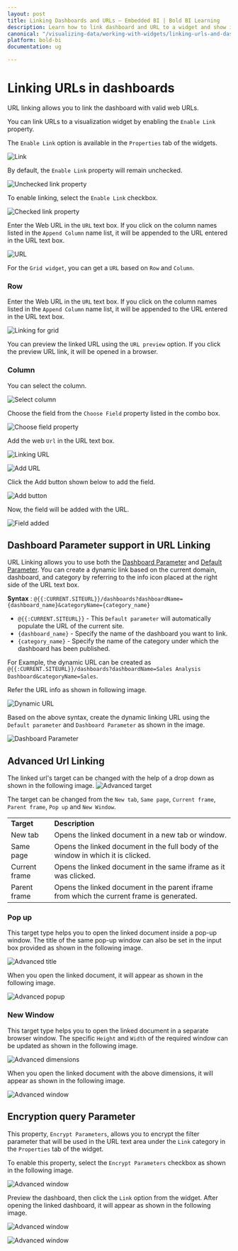 ```yaml
---
layout: post
title: Linking Dashboards and URLs – Embedded BI | Bold BI Learning
description: Learn how to link dashboard and URL to a widget and show it as drill-down report in Bold BI Embedded dashboard.
canonical: "/visualizing-data/working-with-widgets/linking-urls-and-dashboards/"
platform: bold-bi
documentation: ug

---
```


# Linking URLs in dashboards

URL linking allows you to link the dashboard with valid web URLs. 

You can link URLs to a visualization widget by enabling the `Enable Link` property. 

The `Enable Link` option is available in the `Properties` tab of the widgets.

![Link](/static/assets/visualizing-data/working-with-widgets/images/Link.PNG) 

By default, the `Enable Link` property will remain unchecked.

![Unchecked link property](/static/assets/visualizing-data/working-with-widgets/images/link1.PNG)

To enable linking, select the `Enable Link` checkbox.

![Checked link property](/static/assets/visualizing-data/working-with-widgets/images/Link1a.PNG)

Enter the Web URL in the `URL` text box. If you click on the column names listed in the `Append Column` name list, it will be appended to the URL entered in the URL text box.

![URL](/static/assets/visualizing-data/working-with-widgets/images/Linking06.PNG)

For the `Grid widget`, you can get a `URL` based on `Row` and `Column`.

### Row

Enter the Web URL in the `URL` text box. If you click on the column names listed in the `Append Column` name list, it will be appended to the URL entered in the URL text box.

![Linking for grid](/static/assets/visualizing-data/working-with-widgets/images/Linking07.PNG)

You can preview the linked URL using the `URL preview` option. If you click the preview URL link, it will be opened in a browser. 

### Column

You can select the column.

![Select column](/static/assets/visualizing-data/working-with-widgets/images/Linking08.PNG)

 Choose the field from the `Choose Field` property listed in the combo box.

![Choose field property](/static/assets/visualizing-data/working-with-widgets/images/Linking09.PNG)

Add the web `Url` in the URL text box. 

![Linking URL](/static/assets/visualizing-data/working-with-widgets/images/LinkingURL.PNG)

![Add URL](/static/assets/visualizing-data/working-with-widgets/images/LinkingURL1.PNG)

Click the Add button shown below to add the field.

![Add button](/static/assets/visualizing-data/working-with-widgets/images/Linkingadd.PNG)

Now, the field will be added with the URL.

![Field added](/static/assets/visualizing-data/working-with-widgets/images/Linking10.PNG)

## Dashboard Parameter support in URL Linking
URL Linking allows you to use both the [Dashboard Parameter](/working-with-data-sources/dashboard-parameter/configuring-dashboard-parameters/) and [Default Parameter](/working-with-data-sources/dashboard-parameter/change-the-dashboard-parameter-value-in-url/#default-parameters). You can create a dynamic link based on the current domain, dashboard, and category by referring to the info icon placed at the right side of the URL text box.

**Syntax** : `@{{:CURRENT.SITEURL}}/dashboards?dashboardName={dashboard_name}&categoryName={category_name}`

  - `@{{:CURRENT.SITEURL}}` - This `Default parameter` will automatically populate the URL of the current site.
  - `{dashboard_name}` - Specify the name of the dashboard you want to link.
  - `{category_name}` - Specify the name of the category under which the dashboard has been published.

For Example, the dynamic URL can be created as `@{{:CURRENT.SITEURL}}/dashboards?dashboardName=Sales Analysis Dashboard&categoryName=Sales`.

Refer the URL info as shown in following image.

![Dynamic URL](/static/assets/visualizing-data/working-with-widgets/images/LinkingURLInfo.png)

Based on the above syntax, create the dynamic linking URL using the `Default parameter` and `Dashboard Parameter` as shown in the image.

![Dashboard Parameter](/static/assets/visualizing-data/working-with-widgets/images/LinkingParametersInURL.png)

## Advanced Url Linking

The linked url's target can be changed with the help of a drop down as shown in the following image.
![Advanced target](/static/assets/visualizing-data/working-with-widgets/images/LinkingAdvancedTarget.png)

The target can be changed from the `New tab`, `Same page`, `Current frame`, `Parent frame`, `Pop up` and  `New Window`.
<table>
<tr>
<td><b>Target</b></td>
<td><b>Description</b></td>
</tr>
<tr>
<td>New tab</td>
<td>Opens the linked document in a new tab or window.</td>
</tr>
<tr>
<td>Same page</td>
<td>Opens the linked document in the full body of the window in which it is clicked.</td>
</tr>
<tr>
<td>Current frame</td>
<td>Opens the linked document in the same iframe as it was clicked.</td>
</tr>
<tr>
<td>Parent frame</td>
<td>Opens the linked document in the parent iframe from which the current frame is generated.</td>
</tr>
</table>

### Pop up
This target type helps you to open the linked document inside a pop-up window. The title of the same pop-up window can also be set in the input box provided as shown in the following image.

![Advanced title](/static/assets/visualizing-data/working-with-widgets/images/LinkingAdvancedTitle.png)

When you open the linked document, it will appear as shown in the following image.

![Advanced popup](/static/assets/visualizing-data/working-with-widgets/images/LinkingAdvancedPopup.png)

### New Window
This target type helps you to open the linked document in a separate browser window. The specific `Height` and `Width` of the required window can be updated as shown in the following image.

![Advanced dimensions](/static/assets/visualizing-data/working-with-widgets/images/LinkingAdvancedDimensions.png)

When you open the linked document with the above dimensions, it will appear as shown in the following image.

![Advanced window](/static/assets/visualizing-data/working-with-widgets/images/LinkingAdvancedWindow.png)

## Encryption query Parameter

This property, `Encrypt Parameters`, allows you to encrypt the filter parameter that will be used in the URL text area under the `Link` category in the `Properties` tab of the widget.

To enable this property, select the `Encrypt Parameters` checkbox as shown in the following image.

![Advanced window](/static/assets/visualizing-data/working-with-widgets/images/encryption-parameter.png#max-width=50%)

Preview the dashboard, then click the `Link` option from the widget. After opening the linked dashboard, it will appear as shown in the following image.

![Advanced window](/static/assets/visualizing-data/working-with-widgets/images/linking-encryption.png#max-width=100%)

![Advanced window](/static/assets/visualizing-data/working-with-widgets/images/encryption-result.png#max-width=100%)